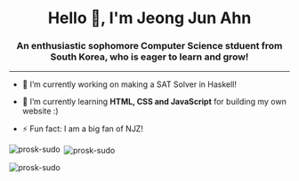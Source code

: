<!--
**prosk-sudo/prosk-sudo** is a ✨ _special_ ✨ repository because its `README.md` (this file) appears on your GitHub profile.

Here are some ideas to get you started:

- 🔭 I’m currently working on ...
- 🌱 I’m currently learning ...
- 👯 I’m looking to collaborate on ...
- 🤔 I’m looking for help with ...
- 💬 Ask me about ...
- 📫 How to reach me: ...
- 😄 Pronouns: ...
- ⚡ Fun fact: ...
-->

<h1 align="center">Hello 👋, I'm Jeong Jun Ahn</h1>
<h3 align="center">An enthusiastic sophomore Computer Science stduent from South Korea, who is eager to learn and grow!</h3>

---

- 🔭 I’m currently working on making a SAT Solver in Haskell!

- 🌱 I’m currently learning **HTML, CSS and JavaScript** for building my own website :)

- ⚡ Fun fact: I am a big fan of NJZ!

</p>
<p><img align="left" src="https://github-readme-stats.vercel.app/api/top-langs?username=prosk-sudo&show_icons=true&locale=en&layout=compact" alt="prosk-sudo" /></p>

<p>&nbsp;<img align="center" src="https://github-readme-stats.vercel.app/api?username=prosk-sudo&show_icons=true&locale=en" alt="prosk-sudo" /></p>

<p><img align="center" src="https://github-readme-streak-stats.herokuapp.com/?user=prosk-sudo&" alt="prosk-sudo" />
</p>
